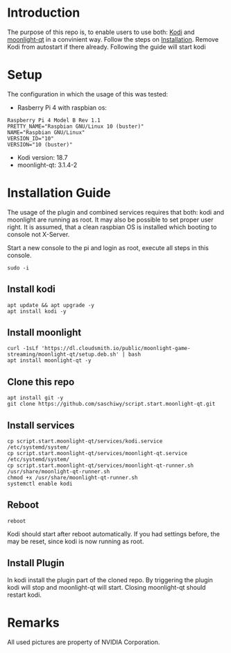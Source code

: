 # Introduction
The purpose of this repo is, to enable users to use both: [Kodi](https://kodi.tv) and [moonlight-qt](https://github.com/moonlight-stream/moonlight-qt) in a convinient way. Follow the steps on [Installation](#Installation-Guide). Remove Kodi from autostart if there already. Following the guide will start kodi

# Setup
The configuration in which the usage of this was tested:
- Rasberry Pi 4 with raspbian os:
~~~~
Raspberry Pi 4 Model B Rev 1.1
PRETTY_NAME="Raspbian GNU/Linux 10 (buster)"
NAME="Raspbian GNU/Linux"
VERSION_ID="10"
VERSION="10 (buster)"
~~~~

- Kodi version: 18.7
- moonlight-qt: 3.1.4-2

# Installation Guide
The usage of the plugin and combined services requires that both: kodi and moonlight are running as root. It may also be possible to set proper user right. It is assumed, that a clean raspbian OS is installed which booting to console not X-Server.

Start a new console to the pi and login as root, execute all steps in this console.
~~~~{.sh}
sudo -i
~~~~

## Install kodi
~~~~{.sh}
apt update && apt upgrade -y
apt install kodi -y
~~~~

## Install moonlight
~~~~{.sh}
curl -1sLf 'https://dl.cloudsmith.io/public/moonlight-game-streaming/moonlight-qt/setup.deb.sh' | bash
apt install moonlight-qt -y
~~~~

## Clone this repo
~~~~{.sh}
apt install git -y
git clone https://github.com/saschiwy/script.start.moonlight-qt.git
~~~~

## Install services
~~~~{.sh}
cp script.start.moonlight-qt/services/kodi.service /etc/systemd/system/
cp script.start.moonlight-qt/services/moonlight-qt.service /etc/systemd/system/
cp script.start.moonlight-qt/services/moonlight-qt-runner.sh /usr/share/moonlight-qt-runner.sh
chmod +x /usr/share/moonlight-qt-runner.sh
systemctl enable kodi
~~~~

## Reboot
~~~~{.sh}
reboot
~~~~

Kodi should start after reboot automatically. If you had settings before, the may be reset, since kodi is now running as root.

## Install Plugin
In kodi install the plugin part of the cloned repo. By triggering the plugin kodi will stop and moonlight-qt will start. Closing moonlight-qt should restart kodi.

# Remarks
All used pictures are property of NVIDIA Corporation.